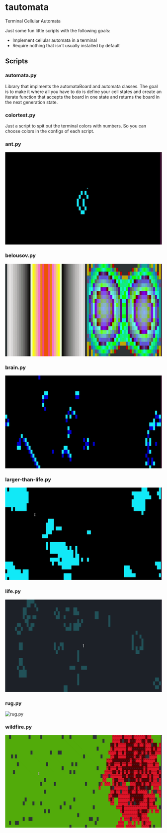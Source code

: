 # tautomata
Terminal Cellular Automata

Just some fun little scripts with the following goals:

 - Implement cellular automata in a terminal
 - Require nothing that isn't usually installed by default


## Scripts

### automata.py
Library that implments the automataBoard and automata classes.  The goal is to make it where all you have to do is define your cell states and create an iterate function that accepts the board in one state and returns the board in the next generation state.


### colortest.py
Just a script to spit out the terminal colors with numbers.  So you can choose colors in the configs of each script.


### ant.py
![ant.py](screenshots/ant.gif)

### belousov.py
![belousov.py](screenshots/belousov.gif)

### brain.py
![brain.py](screenshots/brain.gif)

### larger-than-life.py
![larger-than-life.py](screenshots/larger-than-life.gif)

### life.py
![life.py](screenshots/life.gif)

### rug.py
![rug.py](screenshots/rug.gif)

### wildfire.py
![wildfire.py](screenshots/wildfire.gif)

